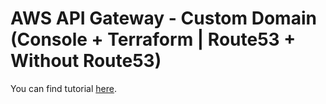 # AWS API Gateway - Custom Domain (Console + Terraform | Route53 + Without Route53)

You can find tutorial [here](https://khulnasoft.com/amazon/aws-api-gateway-custom-domain/).
